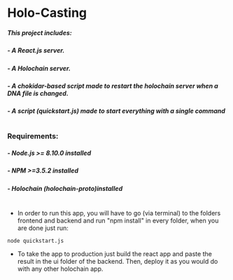 # Holo-Casting

##### This project includes:

##### - A React.js server.
##### - A Holochain server.
##### - A chokidar-based script made to restart the holochain server when a DNA file is changed.
##### - A script (quickstart.js) made to start everything with a single command
#
### Requirements:

##### - Node.js >= 8.10.0 installed
##### - NPM >=3.5.2 installed
##### - Holochain (holochain-proto)installed
#

- In order to run this app, you will have to go (via terminal) to the folders frontend and backend and run "npm install" in every folder, when you are done just run:

```
node quickstart.js
```

- To take the app to production just build the react app and paste the result in the ui folder of the backend. Then, deploy it as you would do with any other holochain app.